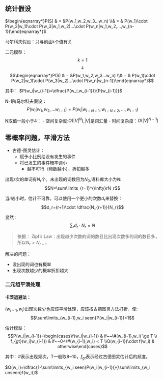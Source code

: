 ## 统计假设
$\begin{eqnarray*}P(S) & = &P(w_1,w_2,w_3…w_n) \\& = & P(w_1)\cdot P(w_2|w_1)\cdot  P(w_3|w_1,w_2)…\cdot P(w_n|w_1,w_2,…,w_{n-1})\end{eqnarray*}$

马尔科夫假设：只与前面k个值有关

二元模型：$$k=1 $$
$$\downarrow$$
$$\begin{eqnarray*}P(S) & = &P(w_1,w_2,w_3…w_n) \\& = & P(w_1)\cdot P(w_2|w_1)\cdot  P(w_3|w_2)…\cdot P(w_n|w_{n-1})\end{eqnarray*}$$

其中：
$P(w_i|w_{i-1})=\dfrac{P(w_i,w_{i-1})}{P(w_{i-1})}$

N-1阶马尔科夫假设：
$$P(w_i|w_1,w_2,…w_{i-1})=P(w_i|w_{i-N+1},w_{i-N+2},…,w_{i-1})$$

N取值一般小于4：
	- 空间复杂度:$O(|V|^N)$,|V|是词汇量
	- 时间复杂度：$O(|V|^{N-1})$

## 零概率问题，平滑方法
- 古德-图灵估计：
	- 赋予小比例给没有发生的事件
	- 将已发生的事件概率调小
		- 越不可行（频数越小），折扣越多

出现$r$次的单词有$N_r$个，未出现的词数目为$N_0$,语料库大小为$N$:
$$N=\sum\limits_{r=1}^{\infty}rN_r$$

当$r$较小时，估计不可靠，可以使用一个更小的次数$d_r$来替换：
$$d_r=(r+1)\cdot \dfrac{N_{r+1}}{N_r}$$

显然：
$$\sum_rd_r\cdot N_r=N$$

> 依据：
> Zipf’s Law：出现越少次数的词的数目比出现次数多的词的数目多，所以$N_r>N_{r+1}$

解决的问题：
- 没出现的词也有概率
- 出现次数越少的概率折扣越大

### 二元组平滑处理
#### 卡茨退避法：
$(w_{i-1},w_i)$出现次数少也应该平滑处理，应该按古德图灵方法打折，使:
$$\sum\limits_{w_{i-1},w_i seen}P(w_i|w_{i-1})<1$$

估计模型：
$$P(w_i|w_{i-1})=\begin{cases}f(w_i|w_{i-1}) & if~~\#(w_{i-1},w_i) \ge T \\ f_{gt}(w_i|w_{i-1}) & if~~0<\#(w_{i-1},w_i) < T \\Q(w_{i-1})\cdot f(w_i) & otherwise\end{cases}$$

其中：#表示出现频次，T一般取8~10，$f_{gt}$表示经过古德图灵估计后的频度。

$Q(w_i)=\dfrac{1-\sum\limits_{w_i seen}P(w_i|w_{i-1})}{\sum\limits_{w_i unseen}f(w_i)}$
